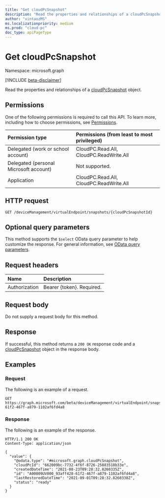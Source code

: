 ```yaml
---
title: "Get cloudPcSnapshot"
description: "Read the properties and relationships of a cloudPcSnapshot object."
author: "xintaozMS"
ms.localizationpriority: medium
ms.prod: "cloud-pc"
doc_type: apiPageType
---
```


# Get cloudPcSnapshot
Namespace: microsoft.graph

[!INCLUDE [beta-disclaimer](../../includes/beta-disclaimer.md)]

Read the properties and relationships of a [cloudPcSnapshot](../resources/cloudpcsnapshot.md) object.

## Permissions
One of the following permissions is required to call this API. To learn more, including how to choose permissions, see [Permissions](/graph/permissions-reference).

|Permission type|Permissions (from least to most privileged)|
|:---|:---|
|Delegated (work or school account)|CloudPC.Read.All, CloudPC.ReadWrite.All|
|Delegated (personal Microsoft account)|Not supported.|
|Application|CloudPC.Read.All, CloudPC.ReadWrite.All|

## HTTP request

<!-- {
  "blockType": "ignored"
}
-->
``` http
GET /deviceManagement/virtualEndpoint/snapshots/{cloudPcSnapshotId}
```

## Optional query parameters
This method supports the `$select` OData query parameter to help customize the response. For general information, see [OData query parameters](/graph/query-parameters).

## Request headers
|Name|Description|
|:---|:---|
|Authorization|Bearer {token}. Required.|

## Request body
Do not supply a request body for this method.

## Response

If successful, this method returns a `200 OK` response code and a [cloudPcSnapshot](../resources/cloudpcsnapshot.md) object in the response body.

## Examples

### Request

The following is an example of a request.


<!-- {
  "blockType": "request",
  "name": "get_cloudpcsnapshot"
}
-->
``` http
GET https://graph.microsoft.com/beta/deviceManagement/virtualEndpoint/snapshots/A00009UV000_93aff428-61f2-467f-a879-1102af6fd4a8
```



### Response

The following is an example of the response.

<!-- {
  "blockType": "response",
  "truncated": true,
  "@odata.type": "microsoft.graph.cloudPcSnapshot"
}
-->
``` http
HTTP/1.1 200 OK
Content-Type: application/json

{
  "value": {
    "@odata.type": "#microsoft.graph.cloudPcSnapshot",
    "cloudPcId": "662009bc-7732-4f6f-8726-25883518b33e",
    "createdDateTime": "2021-08-23T09:28:32.8260335Z",
    "id": "A00009UV000_93aff428-61f2-467f-a879-1102af6fd4a8",
    "lastRestoredDateTime": "2021-09-01T09:28:32.8260338Z",
    "status": "ready"
  }
}
```

